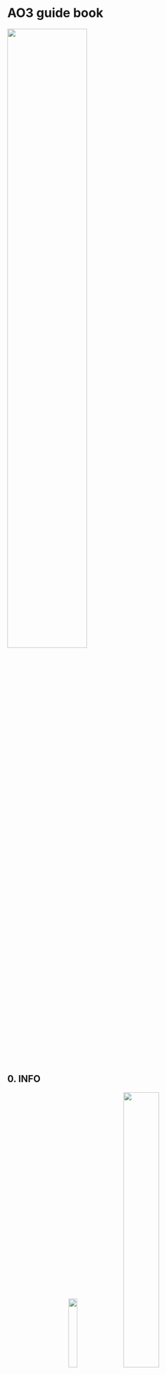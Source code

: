 # AO3 guide book 

<img src=".\public\img\ao3\ao3 full name.jpg?raw=true" width="60%"> 

## 0. INFO
<div align="center">
<!-- <img src=".\public\img\ao3\ao3 full name.jpg?raw=true" width="60%">  -->
<img src="/public/img/ao3/ao3_monitor_11.jpg?raw=true"  width="20%">

<img src=".\public\img\ao3\ao3_monitor_22.jpg?raw=true" width="40%" >

</div>
<br>

[AO3 Manager 3.0] https://10.10.1.148:8011/automateone/

- 임시계정 : guest_001
- 비밀번호 : ************

## AO3 소개
- <b>AutomateOne3 솔루션</b>은 다양한 인공지능 기술과 업무 자동화 기술이 접목된 <b>지능형 RPA 솔루션</b>으로,
단순 반복적인 업무뿐만 아니라, 고난이도 비즈니스 프로세스에 대한 업무 자동화도 지원합니다.

## AO3 가이드 북 소개
- 마크다운 언어로 작성된 AO3 가이드 북 입니다. AO3를 학습하는 과정에 필요한 <b>핵심적인</b> 내용을 담고있습니다. 


## AO3 학습 목차
     1. BASIC LEVEL
+ 1.1
  - ```1.1.1  트레이너_설치``` [[트레이너_설치]]  방법에 대해 배웁니다.
  - ```1.1.2  트레이너_계정_등록``` [[트레이너_계정_등록]]  방법에 대해 배웁니다.

[트레이너_설치]: /ao3_guide_book/1.Basic/1.1/1.1.1트레이너_설치.md
[트레이너_계정_등록]: /ao3_guide_book/1.Basic/1.1/1.1.2트레이너_계정_등록.md


------------------------------------------------------------------------------------------
( 작성 진행 예정 ) 

     2. PRO LEVEL  
+ 2.1
  - ```1.1.1  트레이너_설치``` [[트레이너_설치]]  방법에 대해 배웁니다.
  - ```1.1.2  트레이너_계정_등록``` [[트레이너_계정_등록]]  방법에 대해 배웁니다.

[트레이너_설치]: /ao3_guide_book/1.Basic/1.1/1.1.1트레이너_설치.md
[트레이너_계정_등록]: /ao3_guide_book/1.Basic/1.1/1.1.2트레이너_계정_등록.md


     3. ADVANCED LEVEL
+ 3.1
  - ```1.1.1  트레이너_설치``` [[트레이너_설치]]  방법에 대해 배웁니다.
  - ```1.1.2  트레이너_계정_등록``` [[트레이너_계정_등록]]  방법에 대해 배웁니다.

[트레이너_설치]: /ao3_guide_book/1.Basic/1.1/1.1.1트레이너_설치.md
[트레이너_계정_등록]: /ao3_guide_book/1.Basic/1.1/1.1.2트레이너_계정_등록.md